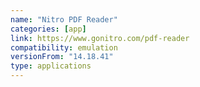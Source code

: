 ```yaml
---
name: "Nitro PDF Reader"
categories: [app]
link: https://www.gonitro.com/pdf-reader
compatibility: emulation
versionFrom: "14.18.41"
type: applications
---
```


